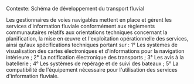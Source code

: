 Contexte: Schéma de développement du transport fluvial

Les gestionnaires de voies navigables mettent en place et gèrent les services d'information fluviale conformément aux règlements communautaires relatifs aux orientations techniques concernant la planification, la mise en œuvre et l'exploitation opérationnelle des services, ainsi qu'aux spécifications techniques portant sur : 1° Les systèmes de visualisation des cartes électroniques et d'informations pour la navigation intérieure ; 2° La notification électronique des transports ; 3° Les avis à la batellerie ; 4° Les systèmes de repérage et de suivi des bateaux ; 5° La compatibilité de l'équipement nécessaire pour l'utilisation des services d'information fluviale.